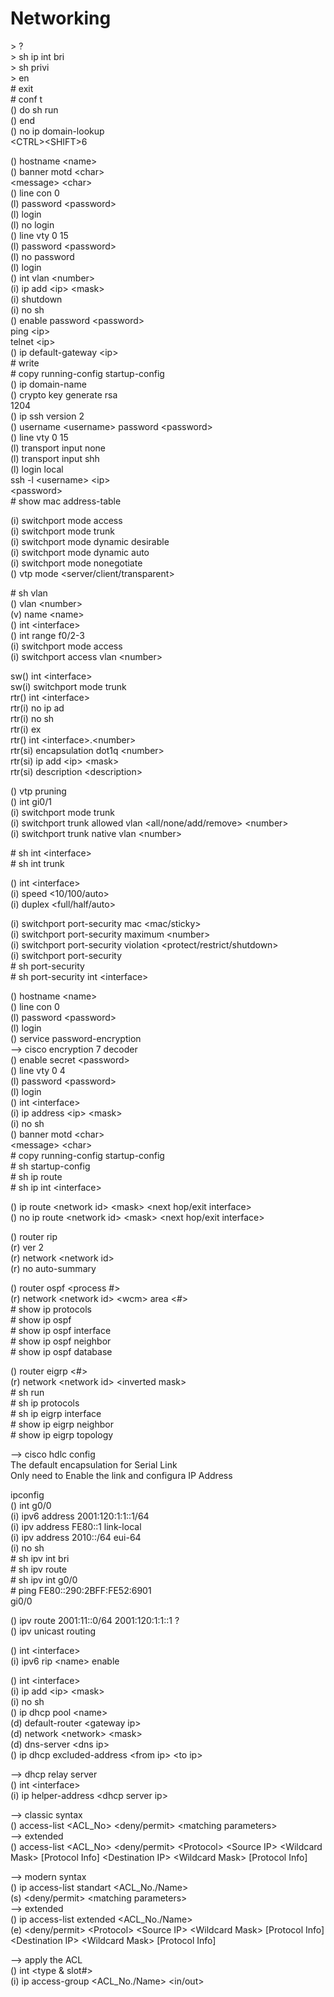 # Networking

\> ?  
\> sh ip int bri  
\> sh privi  
\> en  
\# exit  
\# conf t  
() do sh run  
() end  
() no ip domain-lookup  
\<CTRL\>\<SHIFT\>6  

() hostname \<name\>  
() banner motd \<char\>  
\<message\> \<char\>  
() line con 0  
(l) password \<password\>  
(l) login  
(l) no login  
() line vty 0 15  
(l) password \<password\>  
(l) no password  
(l) login  
() int vlan \<number\>  
(i) ip add \<ip\> \<mask\>  
(i) shutdown  
(i) no sh  
() enable password \<password\>  
ping \<ip\>  
telnet \<ip\>  
() ip default-gateway \<ip\>  
\# write  
\# copy running-config startup-config  
() ip domain-name <name>  
() crypto key generate rsa  
1204  
() ip ssh version 2  
() username \<username\> password \<password\>  
() line vty 0 15  
(l) transport input none  
(l) transport input shh  
(l) login local  
ssh -l \<username\> \<ip\>  
\<password\>  
\# show mac address-table  

(i) switchport mode access  
(i) switchport mode trunk  
(i) switchport mode dynamic desirable  
(i) switchport mode dynamic auto  
(i) switchport mode nonegotiate  
() vtp mode \<server/client/transparent\>  

\# sh vlan  
() vlan \<number\>  
(v) name \<name\>  
() int \<interface\>  
() int range f0/2-3  
(i) switchport mode access  
(i) switchport access vlan \<number\>  

sw() int \<interface\>  
sw(i) switchport mode trunk  
rtr() int \<interface\>  
rtr(i) no ip ad  
rtr(i) no sh  
rtr(i) ex  
rtr() int \<interface\>.\<number\>  
rtr(si) encapsulation dot1q \<number\>  
rtr(si) ip add \<ip\> \<mask\>  
rtr(si) description \<description\>  

() vtp pruning  
() int gi0/1  
(i) switchport mode trunk  
(i) switchport trunk allowed vlan \<all/none/add/remove\> \<number\>  
(i) switchport trunk native vlan \<number\>  

\# sh int \<interface\>  
\# sh int trunk  

() int \<interface\>  
(i) speed \<10/100/auto\>  
(i) duplex \<full/half/auto\>  

(i) switchport port-security mac \<mac/sticky\>  
(i) switchport port-security maximum \<number\>  
(i) switchport port-security violation \<protect/restrict/shutdown\>  
(i) switchport port-security  
\# sh port-security  
\# sh port-security int \<interface\>  

() hostname \<name\>  
() line con 0  
(l) password \<password\>  
(l) login  
() service password-encryption  
--> cisco encryption 7 decoder  
() enable secret \<password\>  
() line vty 0 4  
(l) password \<password\>  
(l) login  
() int \<interface\>  
(i) ip address \<ip\> \<mask\>  
(i) no sh  
() banner motd \<char\>  
\<message\> \<char\>  
\# copy running-config startup-config  
\# sh startup-config  
\# sh ip route  
\# sh ip int \<interface\>  

() ip route \<network id\> \<mask\> \<next hop/exit interface\>  
() no ip route \<network id\> \<mask\> \<next hop/exit interface\>  

() router rip  
(r) ver 2  
(r) network \<network id\>  
(r) no auto-summary  

() router ospf \<process \#\>  
(r) network \<network id\> \<wcm\> area \<\#\>  
\# show ip protocols  
\# show ip ospf  
\# show ip ospf interface  
\# show ip ospf neighbor  
\# show ip ospf database  

() router eigrp \<\#\>  
(r) network \<network id\> \<inverted mask\>  
\# sh run  
\# sh ip protocols  
\# sh ip eigrp interface  
\# show ip eigrp neighbor  
\# show ip eigrp topology  

--> cisco hdlc config  
The default encapsulation for Serial Link  
Only need to Enable the link and configura IP Address  

ipconfig  
() int g0/0  
(i) ipv6 address 2001:120:1:1::1/64  
(i) ipv address FE80::1 link-local  
(i) ipv address 2010::/64 eui-64  
(i) no sh  
\# sh ipv int bri  
\# sh ipv route  
\# sh ipv int g0/0  
\# ping FE80::290:2BFF:FE52:6901  
gi0/0  

() ipv route 2001:11::0/64 2001:120:1:1::1 ?  
() ipv unicast routing  

() int \<interface\>  
(i) ipv6 rip \<name\> enable  

() int \<interface\>  
(i) ip add \<ip\> \<mask\>  
(i) no sh  
() ip dhcp pool \<name\>  
(d) default-router \<gateway ip\>  
(d) network \<network\> \<mask\>  
(d) dns-server \<dns ip\>  
() ip dhcp excluded-address \<from ip\> \<to ip\>  

--> dhcp relay server  
() int \<interface\>  
(i) ip helper-address \<dhcp server ip\>  

--> classic syntax  
() access-list \<ACL_No\> \<deny/permit\> \<matching parameters\>  
--> extended  
() access-list \<ACL_No\> \<deny/permit\> \<Protocol\> \<Source IP\> \<Wildcard Mask\> [Protocol Info] \<Destination IP\> \<Wildcard Mask\> [Protocol Info]  

--> modern syntax  
() ip access-list standart \<ACL_No./Name\>  
(s) \<deny/permit\> \<matching parameters\>  
--> extended  
() ip access-list extended \<ACL_No./Name\>  
(e) \<deny/permit\> \<Protocol\> \<Source IP\> \<Wildcard Mask\> [Protocol Info] \<Destination IP\> \<Wildcard Mask\> [Protocol Info]  

--> apply the ACL  
() int \<type & slot\#\>  
(i) ip access-group \<ACL_No./Name\> \<in/out\>  
